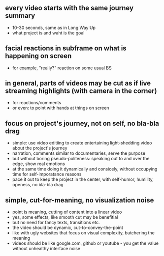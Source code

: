 ## every video starts with the same journey summary

- 10-30 seconds, same as in Long Way Up
- what project is and waht is the goal

## facial reactions in subframe on what is happening on screen

- for example, "really?" reaction on some usual BS

## in general, parts of videos may be cut as if live streaming highlights (with camera in the corner)

- for reactions/comments
- or even: to point with hands at things on screen

## focus on project's journey, not on self, no bla-bla drag

- simple: use video editiing to create entertaining light-shedding video about the project's journey
- narration, comments similar to documentaries, serve the purpose
- but without boring pseudo-politeness: speaking out to and over the edge, show real emotions
- at the same time doing it dynamically and consicely, without occupying time for self-imporatance reasons
- pace it out to keep the project in the center, with self-humor, humility, openess, no bla-bla drag

## simple, cut-for-meaning, no visualization noise

- point is meaning, cutting of content into a linear video
- yes, some effects, like smooth cut may be benefitial
- but no need for fancy texts, transitions etc.
- the video should be dynamic, cut-to-convey-the-point
- like with ugly websites that focus on visual complexity, butchering the meaning
- videos should be like google.com, github or youtube - you get the value without unhealthy interface noise